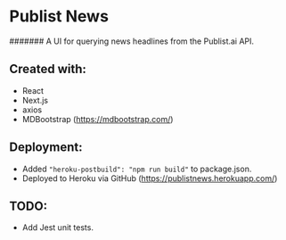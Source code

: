 # Publist News

####### A UI for querying news headlines from the Publist.ai API.

## Created with:

- React
- Next.js
- axios
- MDBootstrap (https://mdbootstrap.com/)

## Deployment:

- Added `"heroku-postbuild": "npm run build"` to package.json.
- Deployed to Heroku via GitHub (https://publistnews.herokuapp.com/)

## TODO:

- Add Jest unit tests.
